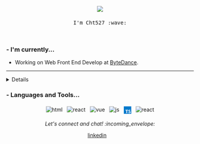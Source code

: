 
<p align="center">
  <img src="https://media.giphy.com/media/MeJgB3yMMwIaHmKD4z/giphy.gif" width="30%">
  <br><br>
  <samp>
    I'm Cht527 :wave:
  </samp>
</p>

<br>

### - I'm currently...

- Working on Web Front End Develop at [ByteDance](https://bytedance.com).

---


<details>

  [![Github Stats By cht527](https://github-readme-stats.vercel.app/api?username=cht527&show_icons=true&title_color=fff&icon_color=79ff97&text_color=9f9f9f&bg_color=151515)](https://github.com/cht527/github-readme-stats)
</div>
  
</details>


### - Languages and Tools...

<p align="center">
  <img src="https://github.com/Quadrified/Quadrified/blob/master/assets/svg/dev/languages/html.svg" alt="html" style="vertical-align:top; margin:4px">
  <img src="https://github.com/Quadrified/Quadrified/blob/master/assets/svg/dev/frameworks/react.svg" alt="react" style="vertical-align:top; margin:4px">
  <img src="https://github.com/Quadrified/Quadrified/blob/master/assets/svg/dev/frameworks/vue.svg" alt="vue" style="vertical-align:top; margin:4px">
  <img src="https://github.com/Quadrified/Quadrified/blob/master/assets/svg/dev/languages/js.svg" alt="js" style="vertical-align:top; margin:4px">
  <img height="20" src="https://raw.githubusercontent.com/github/explore/80688e429a7d4ef2fca1e82350fe8e3517d3494d/topics/typescript/typescript.png"  style="vertical-align:top; margin:4px" >
  <img src="https://github.com/Quadrified/Quadrified/blob/master/assets/svg/dev/languages/python.svg" alt="react" style="vertical-align:top; margin:4px">
</p>



<p align="center"> 
  <i> Let's connect and chat! :incoming_envelope: </i>
</p>

<p align="center">
  <a href="https://www.linkedin.com/in/caohaitaolinkedin/">linkedin</a> &nbsp; &nbsp;
  
</p>


<br>

